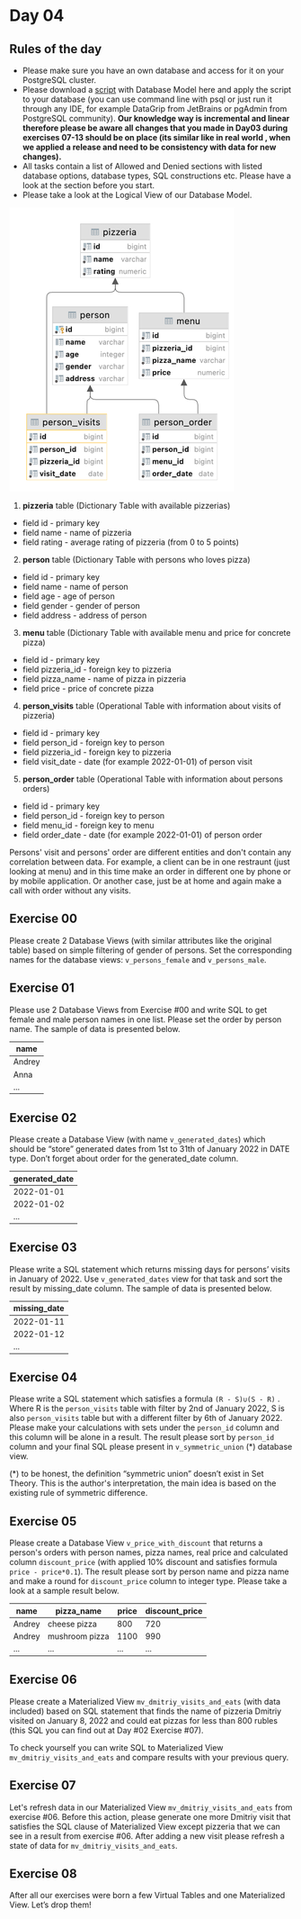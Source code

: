 # Day 04
## Rules of the day

- Please make sure you have an own database and access for it on your PostgreSQL cluster. 
- Please download a [script](materials/model.sql) with Database Model here and apply the script to your database (you can use command line with psql or just run it through any IDE, for example DataGrip from JetBrains or pgAdmin from PostgreSQL community). **Our knowledge way is incremental and linear therefore please be aware all changes that you made in Day03 during exercises 07-13 should be on place (its similar like in real world , when we applied a release and need to be consistency with data for new changes).**
- All tasks contain a list of Allowed and Denied sections with listed database options, database types, SQL constructions etc. Please have a look at the section before you start.
- Please take a look at the Logical View of our Database Model. 

![schema](misc/images/schema.png)


1. **pizzeria** table (Dictionary Table with available pizzerias)
- field id - primary key
- field name - name of pizzeria
- field rating - average rating of pizzeria (from 0 to 5 points)
2. **person** table (Dictionary Table with persons who loves pizza)
- field id - primary key
- field name - name of person
- field age - age of person
- field gender - gender of person
- field address - address of person
3. **menu** table (Dictionary Table with available menu and price for concrete pizza)
- field id - primary key
- field pizzeria_id - foreign key to pizzeria
- field pizza_name - name of pizza in pizzeria
- field price - price of concrete pizza
4. **person_visits** table (Operational Table with information about visits of pizzeria)
- field id - primary key
- field person_id - foreign key to person
- field pizzeria_id - foreign key to pizzeria
- field visit_date - date (for example 2022-01-01) of person visit 
5. **person_order** table (Operational Table with information about persons orders)
- field id - primary key
- field person_id - foreign key to person
- field menu_id - foreign key to menu
- field order_date - date (for example 2022-01-01) of person order 

Persons' visit and persons' order are different entities and don't contain any correlation between data. For example, a client can be in one restraunt (just looking at menu) and in this time make an order in different one by phone or by mobile application. Or another case,  just be at home and again make a call with order without any visits.

## Exercise 00

Please create 2 Database Views (with similar attributes like the original table) based on simple filtering of gender of persons. Set the corresponding names for the database views: `v_persons_female` and `v_persons_male`.


## Exercise 01

Please use 2 Database Views from Exercise #00 and write SQL to get female and male person names in one list. Please set the order by person name. The sample of data is presented below.

| name |
| ------ |
| Andrey |
| Anna |
| ... |


## Exercise 02

Please create a Database View (with name `v_generated_dates`) which should be “store” generated dates from 1st to 31th of January 2022 in DATE type. Don’t forget about order for the generated_date column.  

| generated_date |
| ------ |
| 2022-01-01 |
| 2022-01-02 |
| ... |


## Exercise 03

Please write a SQL statement which returns missing days for persons’ visits in January of 2022. Use `v_generated_dates` view for that task and sort the result by missing_date column. The sample of data is presented below.

| missing_date |
| ------ |
| 2022-01-11 |
| 2022-01-12 |
| ... |

## Exercise 04

Please write a SQL statement which satisfies a formula `(R - S)∪(S - R)` .
Where R is the `person_visits` table with filter by 2nd of January 2022, S is also `person_visits` table but with a different filter by 6th of January 2022. Please make your calculations with sets under the `person_id` column and this column will be alone in a result. The result please sort by `person_id` column and your final SQL please present in `v_symmetric_union` (*) database view.

(*) to be honest, the definition “symmetric union” doesn’t exist in Set Theory. This is the author's interpretation, the main idea is based on the existing rule of symmetric difference. 



## Exercise 05

Please create a Database View `v_price_with_discount` that returns a person's orders with person names, pizza names, real price and calculated column `discount_price` (with applied 10% discount and satisfies formula `price - price*0.1`). The result please sort by person name and pizza name and make a round for `discount_price` column to integer type. Please take a look at a sample result below.


| name |  pizza_name | price | discount_price |
| ------ | ------ | ------ | ------ | 
| Andrey | cheese pizza | 800 | 720 | 
| Andrey | mushroom pizza | 1100 | 990 |
| ... | ... | ... | ... |




## Exercise 06

Please create a Materialized View `mv_dmitriy_visits_and_eats` (with data included) based on SQL statement that finds the name of pizzeria Dmitriy visited on January 8, 2022 and could eat pizzas for less than 800 rubles (this SQL you can find out at Day #02 Exercise #07). 

To check yourself you can write SQL to Materialized View `mv_dmitriy_visits_and_eats` and compare results with your previous query.


## Exercise 07

Let's refresh data in our Materialized View `mv_dmitriy_visits_and_eats` from exercise #06. Before this action, please generate one more Dmitriy visit that satisfies the SQL clause of Materialized View except pizzeria that we can see in a result from exercise #06.
After adding a new visit please refresh a state of data for `mv_dmitriy_visits_and_eats`.

## Exercise 08

After all our exercises were born a few Virtual Tables and one Materialized View. Let’s drop them!


